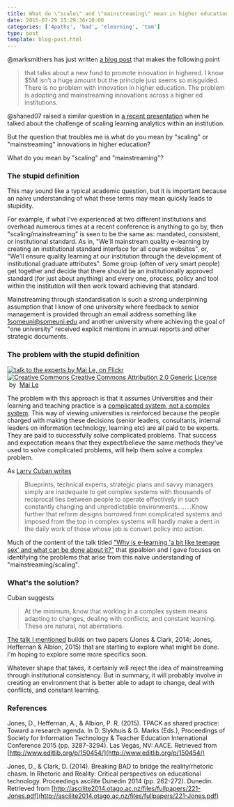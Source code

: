 ```yaml
---
title: What do \"scale\" and \"mainstreaming\" mean in higher education?
date: 2015-07-29 15:29:36+10:00
categories: ['4paths', 'bad', 'elearning', 'tam']
type: post
template: blog-post.html
---
```

@marksmithers has just written [a blog post](http://www.masmithers.com/2015/07/29/we-need-more-investment-in-mainstreaming-innovations-not-generating-new-ones/) that makes the following point

> that talks about a new fund to promote innovation in highered. I know $5M isn’t a huge amount but the principle just seems so misguided. There is no problem with innovation in higher education. The problem is adopting and mainstreaming innovations across a higher ed institutions.

@shaned07 raised a similar question in [a recent presentation](http://www.usq.edu.au/learning-teaching/USQSalon/Dawson) when he talked about the challenge of scaling learning analytics within an institution.

But the question that troubles me is what do you mean by "scaling" or "mainstreaming" innovations in higher education?

What do you mean by "scaling" and "mainstreaming"?

### The stupid definition

This may sound like a typical academic question, but it is important because an naive understanding of what these terms may mean quickly leads to stupidity.

For example, if what I've experienced at two different institutions and overhead numerous times at a recent conference is anything to go by, then "scaling/mainstreaming" is seen to be the same as: mandated, consistent, or institutional standard. As in, "We'll mainstream quality e-learning by creating an institutional standard interface for all course websites", or, "We'll ensure quality learning at our institution through the development of institutional graduate attributes". Some group (often of very smart people) get together and decide that there should be an institutionally approved standard (for just about anything) and every one, process, policy and tool within the institution will then work toward achieving that standard.

Mainstreaming through standardisation is such a strong underpinning assumption that I know of one university where feedback to senior management is provided through an email address something like 1someuni@someuni.edu and another university where achieving the goal of "one university" received explicit mentions in annual reports and other strategic documents.

### The problem with the stupid definition

[![talk to the experts by Mai Le, on Flickr](https://farm1.static.flickr.com/2/1745480_4a48b54c24_m.jpg "talk to the experts by Mai Le, on Flickr")](https://www.flickr.com/photos/maile/1745480/)  
[![Creative Commons Creative Commons Attribution 2.0 Generic License](http://i.creativecommons.org/l/by/2.0/80x15.png "Creative Commons Creative Commons Attribution 2.0 Generic License")](http://creativecommons.org/licenses/by/2.0/)   by  [](https://www.flickr.com/people/maile/)[Mai Le](https://www.flickr.com/people/maile/) [](http://www.imagecodr.org/)

The problem with this approach is that it assumes Universities and their learning and teaching practice is a [complicated system, not a complex system](https://larrycuban.wordpress.com/2010/06/08/the-difference-between-complicated-and-complex-matters/). This way of viewing universities is reinforced because the people charged with making these decisions (senior leaders, consultants, internal leaders on information technology, learning etc) are all paid to be experts. They are paid to successfully solve complicated problems. That success and expectation means that they expect/believe the same methods they've used to solve complicated problems, will help them solve a complex problem.

As [Larry Cuban writes](https://larrycuban.wordpress.com/2010/06/08/the-difference-between-complicated-and-complex-matters/)

> Blueprints, technical experts, strategic plans and savvy managers simply are inadequate to get complex systems with thousands of reciprocal ties between people to operate effectively in such constantly changing and unpredictable environments........Know further that reform designs borrowed from complicated systems and imposed from the top in complex systems will hardly make a dent in the daily work of those whose job is convert policy into action.

Much of the content of the talk titled ["Why is e-learning 'a bit like teenage sex' and what can be done about it?"](http://www.usq.edu.au/learning-teaching/USQSalon/JonesAlbion) that @palbion and I gave focuses on identifying the problems that arise from this naive understanding of "mainstreaming/scaling".

### What's the solution?

Cuban suggests

> At the minimum, know that working in a complex system means adapting to changes, dealing with conflicts, and constant learning. These are natural, not aberrations.

[The talk I mentioned](http://www.usq.edu.au/learning-teaching/USQSalon/JonesAlbion) builds on two papers (Jones & Clark, 2014; Jones, Heffernan & Albion, 2015) that are starting to explore what might be done. I'm hoping to explore some more specifics soon.

Whatever shape that takes, it certainly will reject the idea of mainstreaming through institutional consistency. But in summary, it will probably involve in creating an environment that is better able to adapt to change, deal with conflicts, and constant learning.

### References

Jones, D., Heffernan, A., & Albion, P. R. (2015). TPACK as shared practice: Toward a research agenda. In D. Slykhuis & G. Marks (Eds.), Proceedings of Society for Information Technology & Teacher Education International Conference 2015 (pp. 3287-3294). Las Vegas, NV: AACE. Retrieved from [http://www.editlib.org/p/150454/](http://www.editlib.org/p/150454/)

Jones, D., & Clark, D. (2014). Breaking BAD to bridge the reality/rhetoric chasm. In Rhetoric and Reality: Critical perspectives on educational technology. Proceedings ascilite Dunedin 2014 (pp. 262-272). Dunedin. Retrieved from [http://ascilite2014.otago.ac.nz/files/fullpapers/221-Jones.pdf](http://ascilite2014.otago.ac.nz/files/fullpapers/221-Jones.pdf)